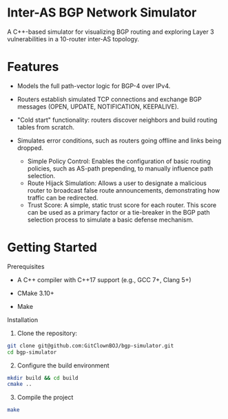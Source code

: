 # Inter-AS BGP Network Simulator

A C++-based simulator for visualizing BGP routing and exploring Layer 3 vulnerabilities in a 10-router inter-AS topology.

# Features

* Models the full path-vector logic for BGP-4 over IPv4.

* Routers establish simulated TCP connections and exchange BGP messages (OPEN, UPDATE, NOTIFICATION, KEEPALIVE).

* "Cold start" functionality: routers discover neighbors and build routing tables from scratch.

* Simulates error conditions, such as routers going offline and links being dropped.
  * Simple Policy Control: Enables the configuration of basic routing policies, such as AS-path prepending, to manually influence path selection.
  * Route Hijack Simulation: Allows a user to designate a malicious router to broadcast false route announcements, demonstrating how traffic can be redirected.
  * Trust Score: A simple, static trust score for each router. This score can be used as a primary factor or a tie-breaker in the BGP path selection process to simulate a basic defense mechanism.

# Getting Started
Prerequisites

* A C++ compiler with C++17 support (e.g., GCC 7+, Clang 5+)

* CMake 3.10+

* Make

Installation

1. Clone the repository:

```sh
git clone git@github.com:GitClownBOJ/bgp-simulator.git
cd bgp-simulator
```
2. Configure the build environment

```sh
mkdir build && cd build
cmake ..
```

3. Compile the project

```sh
make
```
